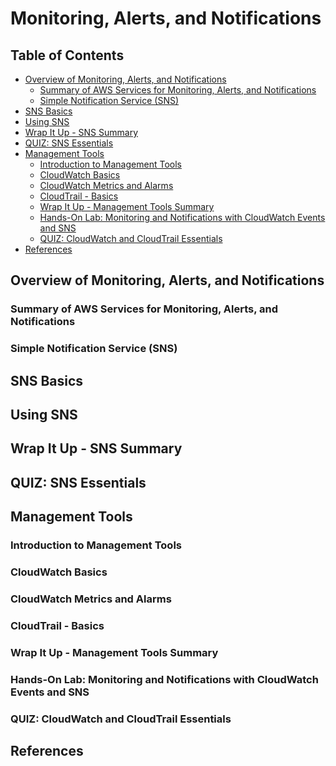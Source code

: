 # Monitoring, Alerts, and Notifications


## Table of Contents
<!-- START doctoc generated TOC please keep comment here to allow auto update -->
<!-- DON'T EDIT THIS SECTION, INSTEAD RE-RUN doctoc TO UPDATE -->


- [Overview of Monitoring, Alerts, and Notifications](#overview-of-monitoring-alerts-and-notifications)
  - [Summary of AWS Services for Monitoring, Alerts, and Notifications](#summary-of-aws-services-for-monitoring-alerts-and-notifications)
  - [Simple Notification Service (SNS)](#simple-notification-service-sns)
- [SNS Basics](#sns-basics)
- [Using SNS](#using-sns)
- [Wrap It Up - SNS Summary](#wrap-it-up---sns-summary)
- [QUIZ: SNS Essentials](#quiz-sns-essentials)
- [Management Tools](#management-tools)
  - [Introduction to Management Tools](#introduction-to-management-tools)
  - [CloudWatch Basics](#cloudwatch-basics)
  - [CloudWatch Metrics and Alarms](#cloudwatch-metrics-and-alarms)
  - [CloudTrail - Basics](#cloudtrail---basics)
  - [Wrap It Up - Management Tools Summary](#wrap-it-up---management-tools-summary)
  - [Hands-On Lab: Monitoring and Notifications with CloudWatch Events and SNS](#hands-on-lab-monitoring-and-notifications-with-cloudwatch-events-and-sns)
  - [QUIZ: CloudWatch and CloudTrail Essentials](#quiz-cloudwatch-and-cloudtrail-essentials)
- [References](#references)

<!-- END doctoc generated TOC please keep comment here to allow auto update -->


## Overview of Monitoring, Alerts, and Notifications

### Summary of AWS Services for Monitoring, Alerts, and Notifications


### Simple Notification Service (SNS)

## SNS Basics


## Using SNS


## Wrap It Up - SNS Summary


## QUIZ: SNS Essentials


## Management Tools

### Introduction to Management Tools


### CloudWatch Basics


### CloudWatch Metrics and Alarms


### CloudTrail - Basics


### Wrap It Up - Management Tools Summary


### Hands-On Lab: Monitoring and Notifications with CloudWatch Events and SNS


### QUIZ: CloudWatch and CloudTrail Essentials


## References
